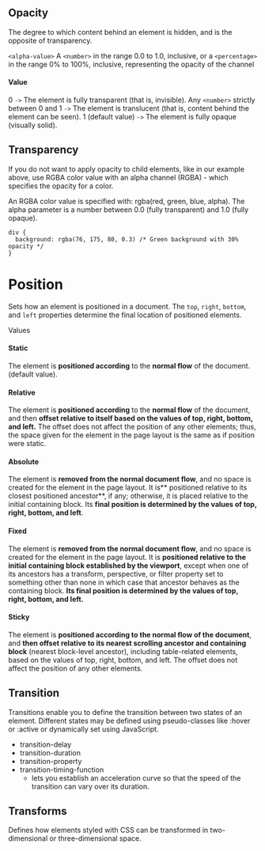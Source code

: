 ## Opacity
The degree to which content behind an element is hidden, and is the opposite of transparency.

`<alpha-value>`
A `<number>` in the range 0.0 to 1.0, inclusive, or a `<percentage>` in the range 0% to 100%, inclusive, representing the opacity of the channel

#### Value	
0 `->` The element is fully transparent (that is, invisible).
Any `<number>` strictly between 0 and 1 `->` The element is translucent (that is, content behind the element can be seen).
1 (default value) `->` The element is fully opaque (visually solid).


## Transparency 
If you do not want to apply opacity to child elements, like in our example above, use RGBA color value with an alpha channel (RGBA) - which specifies the opacity for a color.

An RGBA color value is specified with: rgba(red, green, blue, alpha). The alpha parameter is a number between 0.0 (fully transparent) and 1.0 (fully opaque).
```
div {
  background: rgba(76, 175, 80, 0.3) /* Green background with 30% opacity */
}
```

# Position

Sets how an element is positioned in a document. 
The `top`, `right`, `bottom`, and `left` properties determine the final location of positioned elements.

Values
#### Static
The element is **positioned according** to the **normal flow** of the document.  (default value).

#### Relative
The element is **positioned according** to the **normal flow** of the document, and then **offset relative to itself based on the values of top, right, bottom, and left.** 
The offset does not affect the position of any other elements; thus, the space given for the element in the page layout is the same as if position were static.


#### Absolute
The element is **removed from the normal document flow**, and no space is created for the element in the page layout. It is** positioned relative to its closest positioned ancestor**, if any; otherwise, it is placed relative to the initial containing block. Its **final position is determined by the values of top, right, bottom, and left**.

#### Fixed
The element is **removed from the normal document flow**, and no space is created for the element in the page layout. It is **positioned relative to the initial containing block established by the viewport**, except when one of its ancestors has a transform, perspective, or filter property set to something other than none in which case that ancestor behaves as the containing block. **Its final position is determined by the values of top, right, bottom, and left.**

#### Sticky
The element is **positioned according to the normal flow of the document**, and **then offset relative to its nearest scrolling ancestor and containing block** (nearest block-level ancestor), including table-related elements, based on the values of top, right, bottom, and left. The offset does not affect the position of any other elements.

## Transition

Transitions enable you to define the transition between two states of an element. Different states may be defined using pseudo-classes like :hover or :active or dynamically set using JavaScript.

- transition-delay
- transition-duration
- transition-property
- transition-timing-function  
    * lets you establish an acceleration curve so that the speed of the transition can vary over its duration.

## Transforms
Defines how elements styled with CSS can be transformed in two-dimensional or three-dimensional space.